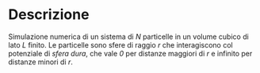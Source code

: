 # Descrizione
Simulazione numerica di un sistema di _N_ particelle in un volume cubico di lato _L_ finito.
Le particelle sono sfere di raggio _r_ che interagiscono col potenziale di _sfera dura_, che vale _0_ per distanze maggiori di _r_ e infinito per distanze minori di _r_.
